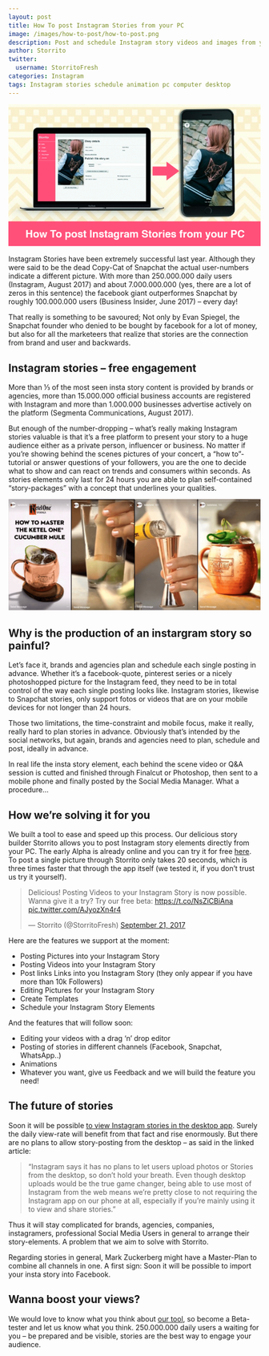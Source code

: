 ```yaml
---
layout: post
title: How To post Instagram Stories from your PC
image: /images/how-to-post/how-to-post.png
description: Post and schedule Instagram story videos and images from your pc.
author: Storrito
twitter:
  username: StorritoFresh
categories: Instagram
tags: Instagram stories schedule animation pc computer desktop
---
```


![How to post](/images/how-to-post/how-to-post.png "How to post")

Instagram Stories have been extremely successful last year. Although they were said to be the dead Copy-Cat of Snapchat the actual user-numbers indicate a different picture. With more than 250.000.000 daily users (Instagram, August 2017) and about 7.000.000.000 (yes, there are a lot of zeros in this sentence) the facebook giant outperformes Snapchat by roughly 100.000.000 users (Business Insider, June 2017) – every day!

That really is something to be savoured; Not only by Evan Spiegel, the Snapchat founder who denied to be bought by facebook for a lot of money, but also for all the marketeers that realize that stories are the connection from brand and user and backwards.

## Instagram stories – free engagement

More than ⅓ of the most seen insta story content is provided by brands or agencies, more than 15.000.000 official business accounts are registered with Instagram and more than 1.000.000 businesses advertise actively on the platform (Segmenta Communications, August 2017).

But enough of the number-dropping – what’s really making Instagram stories valuable is that it’s a free platform to present your story to a huge audience either as a private person, influencer or business. No matter if you’re showing behind the scenes pictures of your concert, a “how to”-tutorial or answer questions of your followers, you are the one to decide what to show and can react on trends and consumers within seconds. As stories elements only last for 24 hours you are able to plan self-contained “story-packages” with a concept that underlines your qualities.

!["Post Quality"](/images/how-to-post/post-quality.png "Post Quality")

## Why is the production of an instargram story so painful?

Let’s face it, brands and agencies plan and schedule each single posting in advance. Whether it’s a facebook-quote, pinterest series or a nicely photoshopped picture for the Instagram feed, they need to be in total control of the way each single posting looks like. Instagram stories, likewise to Snapchat stories, only support fotos or videos that are on your mobile devices for not longer than 24 hours.

Those two limitations, the time-constraint and mobile focus, make it really, really hard to plan stories in advance. Obviously that’s intended by the social networks, but again, brands and agencies need to plan, schedule and post, ideally in advance.

In real life the insta story element, each behind the scene video or Q&A session is cutted and finished through Finalcut or Photoshop, then sent to a mobile phone and finally posted by the Social Media Manager. What a procedure…

## How we’re solving it for you

We built a tool to ease and speed up this process. Our delicious story builder Storrito allows you to post Instagram story elements directly from your PC. The early Alpha is already online and you can try it for free [here](https://app.storrito.com/). To post a single picture through Storrito only takes 20 seconds, which is three times faster that through the app itself (we tested it, if you don’t trust us try it yourself).

<blockquote class="twitter-video" data-lang="en">
<p lang="en" dir="ltr">Delicious! Posting Videos to your Instagram Story is now possible. Wanna give it a try? Try our free beta: <a href="https://t.co/NsZiCBiAna">https://t.co/NsZiCBiAna</a> <a href="https://t.co/AJyozXn4r4">pic.twitter.com/AJyozXn4r4</a></p>
<p>&mdash; Storrito (@StorritoFresh) <a href="https://twitter.com/StorritoFresh/status/910795475544154112?ref_src=twsrc%5Etfw">September 21, 2017</a></p></blockquote>
<p><script async src="//platform.twitter.com/widgets.js" charset="utf-8"></script></p>

Here are the features we support at the moment:
- Posting Pictures into your Instagram Story
- Posting Videos into your Instagram Story
- Post links Links into you Instagram Story (they only appear if you have more than 10k Followers)
- Editing Pictures for your Instagram Story
- Create Templates
- Schedule your Instagram Story Elements

And the features that will follow soon:
- Editing your videos with a drag ‘n’ drop editor
- Posting of stories in different channels (Facebook, Snapchat, WhatsApp..)
- Animations
- Whatever you want, give us Feedback and we will build the feature you need!

## The future of stories

Soon it will be possible [to view Instagram stories in the desktop app](https://www.theverge.com/2017/8/31/16233416/instagram-stories-mobile-desktop-web-support). Surely the daily view-rate will benefit from that fact and rise enormously. But there are no plans to allow story-posting from the desktop – as said in the linked article:

> “Instagram says it has no plans to let users upload photos or Stories from the desktop, so don’t hold your breath. Even though desktop uploads would be the true game changer, being able to use most of Instagram from the web means we’re pretty close to not requiring the Instagram app on our phone at all, especially if you’re mainly using it to view and share stories.”

Thus it will stay complicated for brands, agencies, companies, instagramers, professional Social Media Users in general to arrange their story-elements. A problem that we aim to solve with Storrito.

Regarding stories in general, Mark Zuckerberg might have a Master-Plan to combine all channels in one. A first sign: Soon it will be possible to import your insta story into Facebook.

## Wanna boost your views?

We would love to know what you think about [our tool](https://app.storrito.com/), so become a Beta-tester and let us know what you think. 250.000.000 daily users a waiting for you – be prepared and be visible, stories are the best way to engage your audience.
